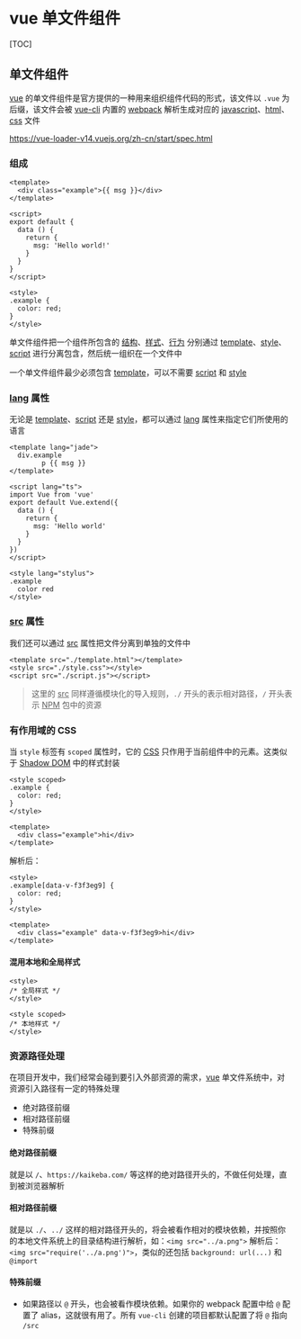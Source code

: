 # vue 单文件组件

[TOC]

## 单文件组件

<u>vue</u> 的单文件组件是官方提供的一种用来组织组件代码的形式，该文件以 `.vue` 为后缀，该文件会被 <u>vue-cli</u> 内置的 <u>webpack</u> 解析生成对应的 <u>javascript</u>、<u>html</u>、<u>css</u> 文件

https://vue-loader-v14.vuejs.org/zh-cn/start/spec.html

### 组成

```vue
<template>
  <div class="example">{{ msg }}</div>
</template>

<script>
export default {
  data () {
    return {
      msg: 'Hello world!'
    }
  }
}
</script>

<style>
.example {
  color: red;
}
</style>
```

单文件组件把一个组件所包含的 <u>结构</u>、<u>样式</u>、<u>行为</u> 分别通过 <u>template</u>、<u>style</u>、<u>script</u> 进行分离包含，然后统一组织在一个文件中

一个单文件组件最少必须包含 <u>template</u>，可以不需要 <u>script</u> 和 <u>style</u>

### <u>lang</u> 属性

无论是 <u>template</u>、<u>script</u> 还是 <u>style</u>，都可以通过 <u>lang</u> 属性来指定它们所使用的语言

```vue
<template lang="jade">
  div.example
		p {{ msg }}
</template>

<script lang="ts">
import Vue from 'vue'
export default Vue.extend({
  data () {
    return {
      msg: 'Hello world'
    }
  }
})
</script>

<style lang="stylus">
.example
  color red
</style>
```

### <u>src</u> 属性

我们还可以通过 <u>src</u> 属性把文件分离到单独的文件中

```vue
<template src="./template.html"></template>
<style src="./style.css"></style>
<script src="./script.js"></script>
```

> 这里的 <u>src</u> 同样遵循模块化的导入规则，`./` 开头的表示相对路径，`/` 开头表示 <u>NPM</u> 包中的资源

### 有作用域的 CSS

当 `style` 标签有 `scoped` 属性时，它的 <u>CSS</u> 只作用于当前组件中的元素。这类似于 <u>Shadow DOM</u> 中的样式封装

```vue
<style scoped>
.example {
  color: red;
}
</style>

<template>
  <div class="example">hi</div>
</template>
```

解析后：

```vue
<style>
.example[data-v-f3f3eg9] {
  color: red;
}
</style>

<template>
  <div class="example" data-v-f3f3eg9>hi</div>
</template>
```

#### 混用本地和全局样式

```vue
<style>
/* 全局样式 */
</style>

<style scoped>
/* 本地样式 */
</style>
```

### 资源路径处理

在项目开发中，我们经常会碰到要引入外部资源的需求，<u>vue</u> 单文件系统中，对资源引入路径有一定的特殊处理

- 绝对路径前缀
- 相对路径前缀
- 特殊前缀

#### 绝对路径前缀

就是以 `/`、`https://kaikeba.com/` 等这样的绝对路径开头的，不做任何处理，直到被浏览器解析

#### 相对路径前缀

就是以 `./`、`../` 这样的相对路径开头的，将会被看作相对的模块依赖，并按照你的本地文件系统上的目录结构进行解析，如：`<img src="../a.png">` 解析后：`<img src="require('../a.png')">`，类似的还包括 `background: url(...)` 和 `@import`

#### 特殊前缀

- 如果路径以 `@` 开头，也会被看作模块依赖。如果你的 webpack 配置中给 `@` 配置了 alias，这就很有用了。所有 `vue-cli` 创建的项目都默认配置了将 `@` 指向 `/src`

